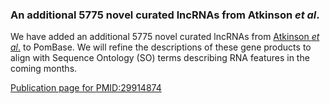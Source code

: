 ### An additional 5775 novel curated lncRNAs from Atkinson *et al*.
<!-- pombase_flags: frontpage -->
<!-- newsfeed_thumbnail: pombase-logo-32x32px.png -->

We have added an additional 5775 novel curated lncRNAs from
[Atkinson *et al*.](https://www.pombase.org/reference/PMID:29914874) to
PomBase.  We will refine the descriptions of these gene products to
align with Sequence Ontology (SO) terms describing RNA features in the
coming months.

[Publication page for PMID:29914874](https://www.pombase.org/reference/PMID:29914874)
